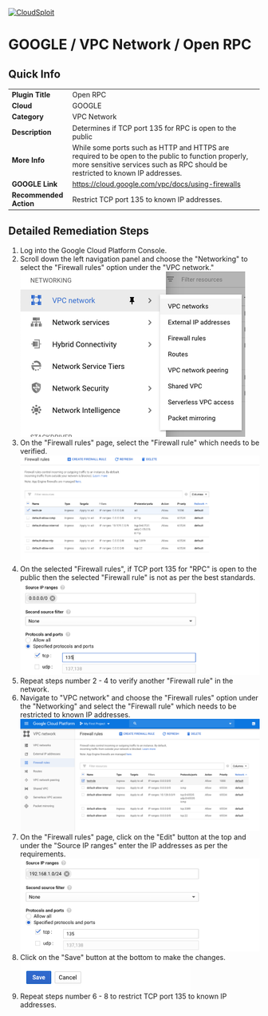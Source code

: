 [![CloudSploit](https://cloudsploit.com/img/logo-new-big-text-100.png "CloudSploit")](https://cloudsploit.com)

# GOOGLE / VPC Network / Open RPC

## Quick Info

| | |
|-|-|
| **Plugin Title** | Open RPC |
| **Cloud** | GOOGLE |
| **Category** | VPC Network |
| **Description** | Determines if TCP port 135 for RPC is open to the public |
| **More Info** | While some ports such as HTTP and HTTPS are required to be open to the public to function properly, more sensitive services such as RPC should be restricted to known IP addresses. |
| **GOOGLE Link** | https://cloud.google.com/vpc/docs/using-firewalls |
| **Recommended Action** | Restrict TCP port 135 to known IP addresses. |

## Detailed Remediation Steps
1. Log into the Google Cloud Platform Console.
2. Scroll down the left navigation panel and choose the "Networking" to select the "Firewall rules" option under the "VPC network."</br> <img src="/resources/google/vpcnetwork/open-rpc/step2.png"/>
3. On the "Firewall rules" page, select the "Firewall rule" which needs to be verified. </br> <img src="/resources/google/vpcnetwork/open-rpc/step3.png"/>
4. On the selected "Firewall rules", if TCP port 135 for "RPC" is open to the public then the selected "Firewall rule" is not as per the best standards. </br> <img src="/resources/google/vpcnetwork/open-rpc/step4.png"/>
5. Repeat steps number 2 - 4 to verify another "Firewall rule" in the network.</br>
6. Navigate to "VPC network" and choose the "Firewall rules" option under the "Networking" and select the "Firewall rule" which needs to be restricted to known IP addresses.</br> <img src="/resources/google/vpcnetwork/open-rpc/step6.png"/>
7. On the "Firewall rules" page, click on the "Edit" button at the top and under the "Source IP ranges" enter the IP addresses as per the requirements.</br> <img src="/resources/google/vpcnetwork/open-rpc/step7.png"/>
8. Click on the "Save" button at the bottom to make the changes.</br> <img src="/resources/google/vpcnetwork/open-rpc/step8.png"/>
9. Repeat steps number 6 - 8 to restrict TCP port 135 to known IP addresses.</br> 

